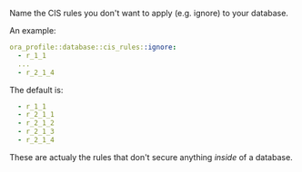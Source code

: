 Name the CIS rules you don't want to apply (e.g. ignore) to your database.

An example:

```yaml
ora_profile::database::cis_rules::ignore:
  - r_1_1
  ...
  - r_2_1_4
```

The default is:

```yaml
  - r_1_1
  - r_2_1_1
  - r_2_1_2
  - r_2_1_3
  - r_2_1_4
```

These are actualy the rules that don't secure anything *inside* of a database.